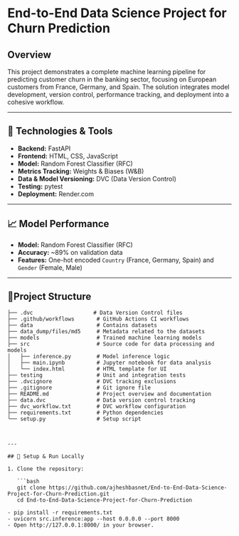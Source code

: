 # End-to-End Data Science Project for Churn Prediction

## Overview

This project demonstrates a complete machine learning pipeline for predicting customer churn in the banking sector, focusing on European customers from France, Germany, and Spain. The solution integrates model development, version control, performance tracking, and deployment into a cohesive workflow.

---

## 🔧 Technologies & Tools

- **Backend:** FastAPI
- **Frontend:** HTML, CSS, JavaScript
- **Model:** Random Forest Classifier (RFC)
- **Metrics Tracking:** Weights & Biases (W&B)
- **Data & Model Versioning:** DVC (Data Version Control)
- **Testing:** pytest
- **Deployment:** Render.com

---

## 📈 Model Performance

- **Model:** Random Forest Classifier (RFC)
- **Accuracy:** ~89% on validation data
- **Features:** One-hot encoded `Country` (France, Germany, Spain) and `Gender` (Female, Male)

---

## 📂Project Structure

```plaintext
├── .dvc                   # Data Version Control files
├── .github/workflows       # GitHub Actions CI workflows
├── data                    # Contains datasets
├── data_dump/files/md5     # Metadata related to the datasets
├── models                  # Trained machine learning models
├── src                     # Source code for data processing and models
│   ├── inference.py        # Model inference logic
│   ├── main.ipynb          # Jupyter notebook for data analysis
│   └── index.html          # HTML template for UI
├── testing                 # Unit and integration tests
├── .dvcignore              # DVC tracking exclusions
├── .gitignore              # Git ignore file
├── README.md               # Project overview and documentation
├── data.dvc                # Data version control tracking
├── dvc_workflow.txt        # DVC workflow configuration
├── requirements.txt        # Python dependencies
└── setup.py                # Setup script



---

## 🚀 Setup & Run Locally

1. Clone the repository:

   ```bash
   git clone https://github.com/ajheshbasnet/End-to-End-Data-Science-Project-for-Churn-Prediction.git
   cd End-to-End-Data-Science-Project-for-Churn-Prediction

- pip install -r requirements.txt
- uvicorn src.inference:app --host 0.0.0.0 --port 8000
- Open http://127.0.0.1:8000/ in your browser.

